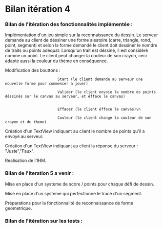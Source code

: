 # Bilan itération 4

### Bilan de l'itération des fonctionnalités implémentée :

Implémentation d'un jeu simple sur la reconnaissance du dessin. Le serveur demande au client de déssiner une forme aleatoire
(carre, triangle, rond, point, segment) et selon la forme demandé le client doit dessiner le nomdre de traits ou points adéquat.
Lorsqu'un trait est déssiné, il est considéré comme un point.
Le client peut changer la couleur de son crayon, ceci adapte aussi la couleur du thème en conséquence.

Modification des bouttons :

                            Start (le client demande au serveur une nouvelle forme pour commencer a jouer)
                            
                            Valider (le client envoie le nombre de points déssinés sur le canvas au serveur, et éfface le canvas)

                            
                            Effacer (le client éfface le canvas)\n
                            
                            Couleur (le client change la couleur de son crayon et du theme)
                            
                            
                            
Création d'un TextView indiquant au client le nombre de points qu'il a envoyé au serveur.

Création d'un TextView indiquant au client la réponse du serveur : "Juste","Faux".
                            

Realisation de l'IHM.


### Bilan de l'iteration 5 a venir :
Mise en place d'un système de score / points pour chaque défi de dessin.

Mise en place d'un systeme qui perfectionne le tracé d'un segment.

Préparations pour la fonctionnalité de reconnaissance de forme geometrique.

### Bilan de l'itération sur les tests :
